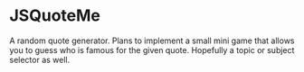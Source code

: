 # JSQuoteMe
A random quote generator. Plans to implement a small mini game that allows you to guess who is famous for the given quote. Hopefully a topic or subject selector as well. 
